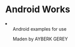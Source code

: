 <h1>Android Works</h1>

<li>
  <ul>Android examples for use</ul>
  <ul>Maden by AYBERK GEREY</ul>
</li>
